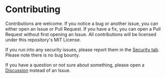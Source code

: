 # Contributing

Contributions are welcome. If you notice a bug or another issue, you can either open an Issue or Pull Request. If you have a fix, you can open a Pull Request without first opening an Issue. All contributions will be licensed under this repository's MIT License.

If you run into any security issues, please report them in the [Security tab](https://github.com/roib20/proxmox-scripts/security). Please note there is no bug bounty.

If you have a question or not sure about something, please open a [Discussion](https://github.com/roib20/proxmox-scripts/security) instead of an Issue.
